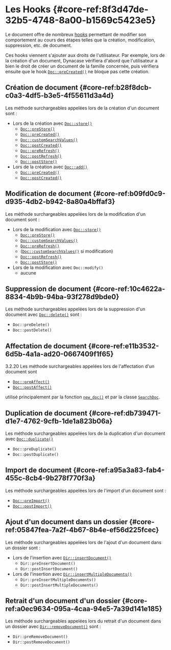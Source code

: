 # Les Hooks {#core-ref:8f3d47de-32b5-4748-8a00-b1569c5423e5}

Le document offre de nombreux [hooks][WP_hooks] permettant de modifier son 
comportement au cours des étapes telles que la création, modification, 
suppression, etc. de document.

Ces hooks viennent s'ajouter aux droits de l'utilisateur. Par exemple, lors de
la création d'un document, Dynacase vérifiera d'abord que l'utilisateur a bien
le droit de créer un document de la famille concernée, puis vérifiera ensuite
que le hook [`Doc::preCreated()`][doc_precreated] ne bloque pas cette création.

## Création de document {#core-ref:b28f8dcb-c0a3-4df5-b3e5-4f55611d3a4d}

Les méthode surchargeables appelées lors de la création d'un document sont :

*   Lors de la création avec [`Doc::store()`][doc_store]
    *   [`Doc::preStore()`][doc_prestore]
    *   [`Doc::preCreated()`][doc_precreated]
    *   [`Doc::customSearchValues()`][doc_customSearchValues]
    *   [`Doc::postCreated()`][doc_postcreated]
    *   [`Doc::preRefresh()`][doc_prerefresh]
    *   [`Doc::postRefresh()`][doc_postrefresh]
    *   [`Doc::postStore()`][doc_poststore]
*   Lors de la création avec [`Doc::add()`][dbobjadd]
    *   [`Doc::preCreated()`][doc_precreated]
    *   [`Doc::postCreated()`][doc_postcreated]

## Modification de document {#core-ref:b09fd0c9-d935-4db2-b942-8a80a4bffaf3}

Les méthode surchargeables appelées lors de la modification d'un document sont :

*   Lors de la modification avec [`Doc::store()`][doc_store]
    *   [`Doc::preStore()`][doc_prestore]
    *   [`Doc::customSearchValues()`][doc_customSearchValues]
    *   [`Doc::preRefresh()`][doc_prerefresh]
    *   ([`Doc::customSearchValues()`][doc_customSearchValues] si modification)
    *   [`Doc::postRefresh()`][doc_postrefresh]
    *   [`Doc::postStore()`][doc_poststore]
*   Lors de la modification avec `Doc::modify()`
    *   aucune

## Suppression de document {#core-ref:10c4622a-8834-4b9b-94ba-93f278d9bde0}

Les méthode surchargeables appelées lors de la suppression d'un document 
avec [`Doc::delete()`][doc_delete] sont :

*   `Doc::preDelete()`
*   `Doc::postDelete()`

## Affectation de document {#core-ref:e11b3532-6d5b-4a1a-ad20-0667409f1f65}

<span class="flag from release inline">3.2.20</span>
Les méthode surchargeables appelées lors de l'affectation d'un document sont

*   [`Doc::preAffect()`][doc_preaffect]
*   [`Doc::postAffect()`][doc_postaffect]

utilisé principalement par la fonction [`new_doc()`][new_doc] et par la classe 
[`SearchDoc`][searchdoc].

## Duplication de document {#core-ref:db739471-d1e7-4762-9cfb-1de1a823b06a}

Les méthode surchargeables appelées lors de la duplication d'un document 
avec [`Doc::duplicate()`][doc_duplicate]

*   `Doc::preDuplicate()`
*   `Doc::postDuplicate()`

## Import de document {#core-ref:a95a3a83-fab4-455c-8cb4-9b278f770f3a}

Les méthode surchargeables appelées lors de l'import d'un document sont :

*   [`Doc::preImport()`][doc_preimport]
*   [`Doc::postImport()`][doc_postimport]

## Ajout d'un document dans un dossier {#core-ref:05847fea-7a2f-4b67-8b4e-ef56d225fcec}

Les méthode surchargeables appelées lors de l'ajout d'un document
dans un dossier sont :

*   Lors de l'insertion avec [`Dir::insertDocument()`][dir_insertdocument]
    *   `Dir::preInsertDocument()`
    *   `Dir::postInsertDocument()`
*   Lors de l'insertion avec [`Dir::insertMultipleDocuments()`][dir_insertmultiple]
    *   `Dir::preInsertMultipleDocuments()`
    *   `Dir::postInsertMultipleDocuments()`

## Retrait d'un document d'un dossier {#core-ref:a0ec9634-095a-4caa-94e5-7a39d141e185}

Les méthode surchargeables appelées lors du retrait d'un document
dans un dossier avec [`Dir::removeDocument()`][dir_removedocument] sont :

*   `Dir::preRemoveDocument()`
*   `Dir::postRemoveDocument()`

<!-- links -->
[advanced_dbobj]: #core-ref:7a62bb83-17a0-478d-a853-bc359d0fb8fb
[WP_hooks]: http://fr.wikipedia.org/wiki/Hook_%28informatique%29 "Définition des hooks sur wikipedia"
[doc_store]: #core-ref:b8540d13-ece6-4e9e-9b72-6a56bca9da12
[doc_prestore]: #core-ref:3517da95-82fe-4adb-8bc4-ef49ca55edb0
[doc_precreated]: #core-ref:e85aa9d4-5e62-4a60-9d1c-f60433301747
[doc_postcreated]: #core-ref:b8f80e6b-a374-4bf4-bc76-47290cd69c45
[doc_prerefresh]: #core-ref:580d6be1-6b6a-439b-abd7-34b26cfaf2e5
[doc_postrefresh]: #core-ref:9352c534-3691-41e3-b293-599db8e9a4fd
[doc_poststore]: #core-ref:99520a31-0aef-4bc6-b20a-114737059d17
[doc_delete]:   #core-ref:c4372b13-c132-4148-9487-de2b7614d497
[doc_duplicate]:   #core-ref:f7d4f454-0e45-40bd-9f4c-b149ab620295
[doc_preimport]: #core-ref:adb6ba8b-15c4-42d3-97dc-1da16c2112ae
[doc_postimport]: #core-ref:9de7e922-150a-416b-b846-b6e195bf0921

[doc_preaffect]:        #core-ref:e6f36fea-9f42-4751-ba9b-c3aafec56559
[doc_postaffect]:       #core-ref:7e9f3b6f-f801-4fa9-8215-f02d575b357f
[dir_insertdocument]:   #core-ref:9575ff95-480a-4dfb-9cd0-b89f44c3fad7
[dir_removedocument]:   #core-ref:d337e186-8066-49e2-92a0-26aa518cbf41
[dir_insertmultiple]:   #core-ref:098cf44e-568d-4dd2-8dd0-e2f104bc8615
[dbobjadd]:             #core-ref:28379dfc-7f6d-450f-b994-834d4fba7452
[new_doc]:              #core-ref:e978cbd1-5f54-4a06-a6be-f1c079c2d734
[searchdoc]:            #core-ref:a5216d5c-4e0f-4e3c-9553-7cbfda6b3255
[doc_customSearchValues]: #core-ref:f1aaac21-085c-4ef6-bddc-962530c4efaa